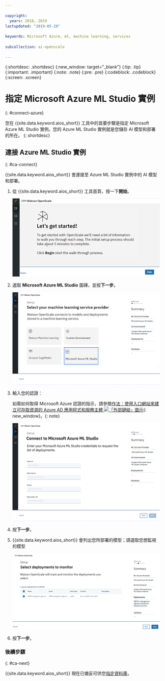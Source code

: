 ```yaml
---

copyright:
  years: 2018, 2019
lastupdated: "2019-05-29"

keywords: Microsoft Azure, ml, machine learning, services

subcollection: ai-openscale

---
```


{:shortdesc: .shortdesc}
{:new_window: target="_blank"}
{:tip: .tip}
{:important: .important}
{:note: .note}
{:pre: .pre}
{:codeblock: .codeblock}
{:screen: .screen}

# 指定 Microsoft Azure ML Studio 實例
{: #connect-azure}

您在 {{site.data.keyword.aios_short}} 工具中的首要步驟是指定 Microsoft Azure ML Studio 實例。您的 Azure ML Studio 實例就是您儲存 AI 模型和部署的所在。
{: shortdesc}

## 連接 Azure ML Studio 實例
{: #ca-connect}

{{site.data.keyword.aios_short}} 會連接至 Azure ML Studio 實例中的 AI 模型和部署。

1.  從 {{site.data.keyword.aios_short}} 工具首頁，按一下**開始**。

    ![首頁](images/gs-config-start.png)

1.  選取 **Microsoft Azure ML Studio** 圖磚，並按**下一步**。

    ![選取 Azure ML Studio](images/connect-azure.png)

1.  輸入您的認證：

    如需如何取得 Microsoft Azure 認證的指示，請參閱[作法：使用入口網站來建立可存取資源的 Azure AD 應用程式和服務主體 ![「外部鏈結」圖示](../../icons/launch-glyph.svg "「外部鏈結」圖示")](https://docs.microsoft.com/en-us/azure/active-directory/develop/howto-create-service-principal-portal){: new_window}。{: note}

    ![輸入 Azure ML Studio 認證](images/connect-azure-cred.png)

1.  按**下一步**。

1.  {{site.data.keyword.aios_short}} 會列出您所部署的模型；請選取您想監視的模型

    ![選取 MS Azure 部署模型](images/connect-azure-deploys.png)

1.  按**下一步**。

### 後續步驟
{: #ca-next}

{{site.data.keyword.aios_short}} 現在已備妥可供您[指定資料庫](/docs/services/ai-openscale?topic=ai-openscale-connect-db#connect-db)。

